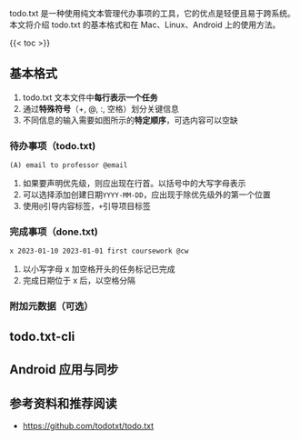 
todo.txt 是一种使用纯文本管理代办事项的工具，它的优点是轻便且易于跨系统。本文将介绍 todo.txt 的基本格式和在 Mac、Linux、Android 上的使用方法。

<!--more-->
{{< toc >}}

## 基本格式

1. todo.txt 文本文件中**每行表示一个任务**
2. 通过**特殊符号**（+, @, :, 空格）划分关键信息
3. 不同信息的输入需要如图所示的**特定顺序**，可选内容可以空缺


### 待办事项（todo.txt)

`(A) email to professor @email`

1. 如果要声明优先级，则应出现在行首。以括号中的大写字母表示
2. 可以选择添加创建日期`YYYY-MM-DD`，应出现于除优先级外的第一个位置
3. 使用`@`引导内容标签，`+`引导项目标签

### 完成事项（done.txt)

`x 2023-01-10 2023-01-01 first coursework @cw`

1. 以小写字母 x 加空格开头的任务标记已完成
2. 完成日期位于 x 后，以空格分隔

### 附加元数据（可选）


## todo.txt-cli


## Android 应用与同步


## 参考资料和推荐阅读

- https://github.com/todotxt/todo.txt